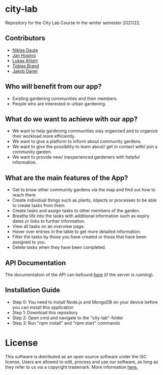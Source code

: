 # city-lab
Repository for the City Lab Course in the winter semester 2021/22. 

## Contributors
+ [Niklas Daute](https://github.com/niiiiikd)
+ [Jan Hoping](https://github.com/Jan9669)
+ [Lukas Ahlert](https://github.com/LukasAhl)
+ [Tobias Brand](https://github.com/TobiasBrand-GI)
+ [Jakob Danel](https://github.com/jakobdanel)
## Who will benefit from our app?


+ Existing gardening communities and their members.
+ People who are interested in urban gardening. 

  
## What do we want to achieve with our app?

+ We want to help gardening communities stay organized and to organize their workload more efficiently. 
+ We want to give a platform to inform about community gardens. 
+ We want to give the possibility to learn about/ get in contact with/ join a community garden. 
+ We want to provide new/ inexperienced gardeners with helpful information. 

## What are the main features of the App?

+ Get to know other community gardens via the map and find out how to reach them.
+ Create individual things such as plants, objects or processes to be able to create tasks from them.
+ Create tasks and assign tasks to other members of the garden.
+ Breathe life into the tasks with additional information such as expiry dates or links to further information.
+ View all tasks on an overview page.
+ Hover over entries in the table to get more detailed information.
+ Filter the tasks by those you have created or those that have been assigned to you.
+ Delete tasks when they have been completed.

## API Documentation
The documentation of the API can befound [here](http://localhost:3000/apiDocumentation/) (if the server is running).

## Installation Guide

+ Step 0: You need to install Node.js and MongoDB on your device before you can install this application
+ Step 1: Download this repository
+ Step 2: Open cmd and navigate to the "city-lab"-folder
+ Step 3: Run "npm install" and "npm start" commands 

# License
This software is distributed as an open source software under the ISC license. Users are allowed to edit, process and use our software,
as long as they refer to us via a copyright trademark.
More information [here.](https://opensource.org/licenses/ISC)
